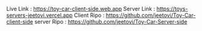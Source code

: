 
 Live Link    : https://toy-car-client-side.web.app
 Server Link  :  https://toys-servers-jeetovi.vercel.app
 Client Ripo  : https://github.com/jeetovi/Toy-Car-client-side
 server Ripo  : https://github.com/jeetovi/Toy-Car-Server-side

